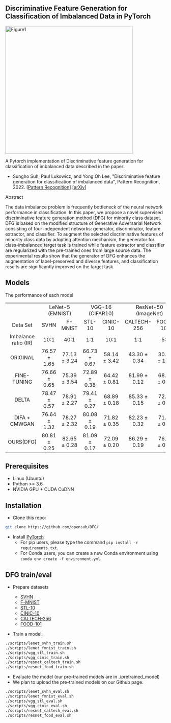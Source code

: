 ## Discriminative Feature Generation for Classification of Imbalanced Data in PyTorch
<img width="400" alt="Figure1" src="https://user-images.githubusercontent.com/27656658/84164881-b73aba00-aa7b-11ea-9905-bc182d670cde.png">

A Pytorch implementation of Discriminative feature generation for classification of imbalanced data described in the paper:
* Sungho Suh, Paul Lukowicz, and Yong Oh Lee, "Discriminative feature generation for classification of imbalanced data", Pattern Recognition, 2022. [[Pattern Recognition](https://doi.org/10.1016/j.patcog.2021.108302)] [[arXiv](https://arxiv.org/abs/2010.12888)]

Abstract

The data imbalance problem is frequently bottleneck of the neural network performance in classification. In this paper, we propose a novel supervised discriminative feature generation method (DFG) for minority class dataset. DFG is based on the modified structure of Generative Adversarial Network consisting of four independent networks: generator, discriminator, feature extractor, and classifier. To augment the selected discriminative features of minority class data by adopting attention mechanism, the generator for class-imbalanced target task is trained while feature extractor and classifier are regularized with the pre-trained ones from large source data. The experimental results show that the generator of DFG enhances the augmentation of label-preserved and diverse features, and classification results are significantly improved on the target task.

## Models

The performance of each model

<table>
  <tr align="center">
    <td colspan="2"></td>
    <td colspan="2">LeNet-5 (EMNIST)</td>
    <td colspan="2">VGG-16 (CIFAR10)</td>
    <td colspan="2">ResNet-50 (ImageNet)</td>
  </tr>
  <tr align="center">
    <td colspan="2">Data Set</td>
    <td>SVHN</td>
    <td>F-MNIST</td>
    <td>STL-10</td>
    <td>CINIC-10</td>
    <td>CALTECH-256</td>
    <td>FOOD-101</td>
  </tr>
  <tr align="center">
    <td colspan="2">Imbalance ratio (IR)</td>
    <td>10:1</td>
    <td>40:1</td>
    <td>1:1</td>
    <td>10:1</td>
    <td>1:1</td>
    <td>5:1</td>
  </tr>
  <tr align="center">
    <td colspan="2">ORIGINAL</td>
    <td>76.57 ± 1.65</td>
    <td>77.13 ± 3.24</td>
    <td>66.73 ± 0.67</td>
    <td>58.14 ± 3.42</td>
    <td>43.30 ± 0.34</td>
    <td>30.17 ± 1.72</td>
  </tr>
  <tr align="center">
    <td colspan="2">FINE-TUNING</td>
    <td>76.66 ± 0.65</td>
    <td>75.39 ± 3.54</td>
    <td>72.89 ± 0.38</td>
    <td>64.42 ± 0.81</td>
    <td>81.99 ± 0.12</td>
    <td>68.99 ± 0.42</td>
  </tr>
  <tr align="center">
    <td colspan="2">DELTA</td>
    <td>78.47 ± 0.57</td>
    <td>78.91 ± 2.27</td>
    <td>79.41 ± 0.27</td>
    <td>68.89 ± 0.18</td>
    <td>85.33 ± 0.15</td>
    <td>72.03 ± 0.35</td>
  </tr>
  <tr align="center">
    <td colspan="2">DIFA + CMWGAN</td>
    <td>76.64 ± 1.32</td>
    <td>78.27 ± 2.32</td>
    <td>80.08 ± 0.19</td>
    <td>71.82 ± 0.35</td>
    <td>82.23 ± 0.32</td>
    <td>71.71 ± 0.08</td>
  </tr>
  <tr align="center" style="bold">
    <td colspan="2">OURS(DFG)</td>
    <td>80.81 ± 0.25</td>
    <td>82.65 ± 0.28</td>
    <td>81.09 ± 0.17</td>
    <td>72.09 ± 0.20</td>
    <td>86.29 ± 0.19</td>
    <td>76.00 ± 0.36</td>
  </tr>
</table>

## Prerequisites
- Linux (Ubuntu)
- Python >= 3.6
- NVIDIA GPU + CUDA CuDNN

## Installation


- Clone this repo:
```bash
git clone https://github.com/opensuh/DFG/
```


- Install [PyTorch](http://pytorch.org)
  - For pip users, please type the command `pip install -r requirements.txt`.
  - For Conda users, you can create a new Conda environment using `conda env create -f environment.yml`.

## DFG train/eval
- Prepare datasets 
  - [SVHN](http://ufldl.stanford.edu/housenumbers)
  - [F-MNIST](https://github.com/zalandoresearch/fashion-mnist)
  - [STL-10](https://cs.stanford.edu/~acoates/stl10)
  - [CINIC-10](https://github.com/BayesWatch/cinic-10)
  - [CALTECH-256](http://www.vision.caltech.edu/Image_Datasets/Caltech256/)
  - [FOOD-101](https://www.kaggle.com/dansbecker/food-101/home)


- Train a model:
```bash
./scripts/lenet_svhn_train.sh
./scripts/lenet_fmnist_train.sh
./scripts/vgg_stl_train.sh
./scripts/vgg_cinic_train.sh
./scripts/resnet_caltech_train.sh
./scripts/resnet_food_train.sh
```

- Evaluate the model (our pre-trained models are in ./pretrained_model)
- We plan to upload the pre-trained models on our Github page.
```bash
./scripts/lenet_svhn_eval.sh
./scripts/lenet_fmnist_eval.sh
./scripts/vgg_stl_eval.sh
./scripts/vgg_cinic_eval.sh
./scripts/resnet_caltech_eval.sh
./scripts/resnet_food_eval.sh
```
